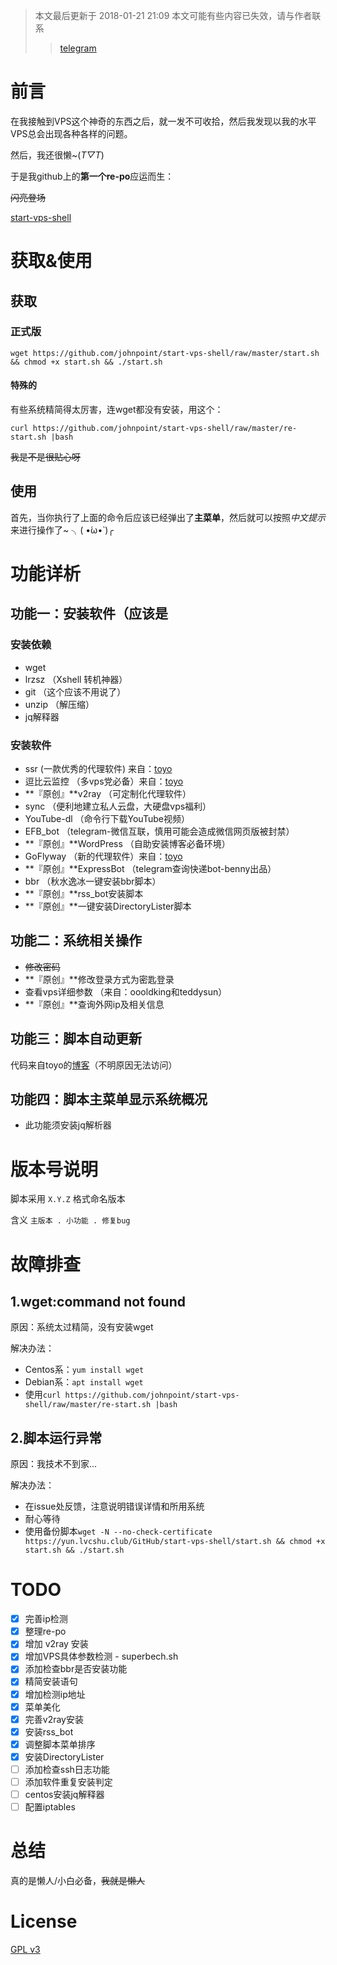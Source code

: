 >本文最后更新于 2018-01-21 21:09
>本文可能有些内容已失效，请与作者联系
>>[telegram](https://t.me/johnpoint)

# 前言 #

在我接触到VPS这个神奇的东西之后，就一发不可收拾，然后我发现以我的水平VPS总会出现各种各样的问题。

然后，我还很懒~(*T▽T*)

于是我github上的**第一个re-po**应运而生：

~~闪亮登场~~

[start-vps-shell](https://www.github.com/johnpoint/start-vps-shell)

# 获取&使用 #

## 获取 ##

### 正式版 ###

```
wget https://github.com/johnpoint/start-vps-shell/raw/master/start.sh && chmod +x start.sh && ./start.sh
```

#### 特殊的 ####

有些系统精简得太厉害，连wget都没有安装，用这个：

```
curl https://github.com/johnpoint/start-vps-shell/raw/master/re-start.sh |bash
```

~~我是不是很贴心呀~~

## 使用 ##

首先，当你执行了上面的命令后应该已经弹出了**主菜单**，然后就可以按照*中文提示*来进行操作了~  ╮( •́ω•̀ )╭

# 功能详析 #

## 功能一：安装软件（应该是 ##

### 安装依赖 ###

- wget
- lrzsz  （Xshell 转机神器）
- git （这个应该不用说了）
- unzip （解压缩）
- jq解释器

### 安装软件 ###

- ssr (一款优秀的代理软件) 来自：[toyo](https://doub.io)
- 逗比云监控 （多vps党必备）来自：[toyo](https://doub.io)
- **『原创』**v2ray （可定制化代理软件）
- sync （便利地建立私人云盘，大硬盘vps福利）
- YouTube-dl （命令行下载YouTube视频）
- EFB_bot （telegram-微信互联，慎用可能会造成微信网页版被封禁）
- **『原创』**WordPress （自助安装博客必备环境）
- GoFlyway （新的代理软件）来自：[toyo](https://doub.io)
- **『原创』**ExpressBot （telegram查询快递bot-benny出品）
- bbr （秋水逸冰一键安装bbr脚本）
- **『原创』**rss_bot安装脚本
- **『原创』**一键安装DirectoryLister脚本

## 功能二：系统相关操作 ##

- ~~修改密码~~
- **『原创』**修改登录方式为密匙登录
- 查看vps详细参数 （来自：oooldking和teddysun）
- **『原创』**查询外网ip及相关信息

## 功能三：脚本自动更新 ##

代码来自toyo的[博客](https://doub.io)（不明原因无法访问）

## 功能四：脚本主菜单显示系统概况

- 此功能须安装jq解析器

# 版本号说明 #

脚本采用 `X.Y.Z` 格式命名版本

含义  `主版本 . 小功能 . 修复bug`

# 故障排查 #

## 1.wget:command not found ##

原因：系统太过精简，没有安装wget

解决办法：

- Centos系：`yum install wget`
- Debian系：`apt install wget`
- 使用`curl https://github.com/johnpoint/start-vps-shell/raw/master/re-start.sh |bash`

## 2.脚本运行异常 ##

原因：我技术不到家...

解决办法：

- 在issue处反馈，注意说明错误详情和所用系统
- 耐心等待
- 使用备份脚本`wget -N --no-check-certificate https://yun.lvcshu.club/GitHub/start-vps-shell/start.sh && chmod +x start.sh && ./start.sh`

# TODO #

- [x] 完善ip检测
- [x] 整理re-po
- [x] 增加 v2ray 安装
- [x] 增加VPS具体参数检测 - superbech.sh
- [x] 添加检查bbr是否安装功能
- [x] 精简安装语句
- [x] 增加检测ip地址
- [x] 菜单美化
- [x] 完善v2ray安装
- [x] 安装rss_bot
- [x] 调整脚本菜单排序
- [x] 安装DirectoryLister
- [ ] 添加检查ssh日志功能
- [ ] 添加软件重复安装判定
- [ ] centos安装jq解释器
- [ ] 配置iptables

# 总结 #

真的是懒人/小白必备，~~我就是懒人~~

# License #

[GPL v3](https://github.com/johnpoint/start-vps-shell/blob/master/LICENSE)

